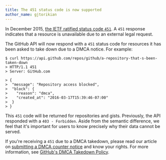 ```yaml
---
title: The 451 status code is now supported
author_name: gjtorikian
---
```


In December 2015, [the IETF ratified status code `451`](https://datatracker.ietf.org/doc/rfc7725/). A `451` response indicates that a resource is unavailable due to an external legal request.

The GitHub API will now respond with a `451` status code for resources it has been asked to take down due to a DMCA notice. For example:

``` command-line
$ curl https://api.github.com/repos/github/a-repository-that-s-been-taken-down
> HTTP/1.1 451
> Server: GitHub.com

> {
>  "message": "Repository access blocked",
>  "block": {
>    "reason": "dmca",
>    "created_at": "2016-03-17T15:39:46-07:00"
>  }
> }
```

This `451` code will be returned for repositories and gists. Previously, the API responded with a `403 - Forbidden`. Aside from the semantic difference, we feel that it's important for users to know precisely why their data cannot be served.

If you're receiving a `451` due to a DMCA takedown, please read our article on [submitting a DMCA counter notice](https://help.github.com/articles/guide-to-submitting-a-dmca-counter-notice/) and know your rights. For more information, see [GitHub's DMCA Takedown Policy](https://help.github.com/articles/dmca-takedown-policy/).

